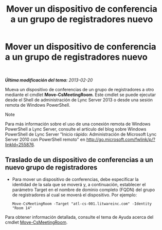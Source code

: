 ﻿---
title: Mover un dispositivo de conferencia a un grupo de registradores nuevo
TOCTitle: Mover un dispositivo de conferencia a un grupo de registradores nuevo
ms:assetid: 26e02ca3-e881-4f90-8bf0-b13649108100
ms:mtpsurl: https://technet.microsoft.com/es-es/library/JJ994025(v=OCS.15)
ms:contentKeyID: 52061620
ms.date: 01/07/2017
mtps_version: v=OCS.15
ms.translationtype: HT
---

# Mover un dispositivo de conferencia a un grupo de registradores nuevo

 

_**Última modificación del tema:** 2013-02-20_

Mueva un dispositivo de conferencias de un grupo de registradores a otro mediante el cmdlet **Move-CsMeetingRoom**. Este cmdlet se puede ejecutar desde el Shell de administración de Lync Server 2013 o desde una sesión remota de Windows PowerShell.


> [!NOTE]
> Para más información sobre el uso de una conexión remota de Windows PowerShell a Lync Server, consulte el artículo del blog sobre Windows PowerShell de Lync Server "Inicio rápido: Administración de Microsoft Lync Server 2010 con PowerShell remoto" en <A href="http://go.microsoft.com/fwlink/p/?linkid=255876">http://go.microsoft.com/fwlink/p/?linkId=255876</A>.




## Traslado de un dispositivo de conferencias a un nuevo grupo de registradores

  - Para mover un dispositivo de conferencias, debe especificar la identidad de la sala que se moverá y, a continuación, establecer el parámetro Target en el nombre de dominio completo (FQDN) del grupo de registradores al cual se moverá el dispositivo. Por ejemplo:
    
        Move-CsMeetingRoom -Target "atl-cs-001.litwareinc.com" -Identity "Room 14"

Para obtener información detallada, consulte el tema de Ayuda acerca del cmdlet [Move-CsMeetingRoom](https://docs.microsoft.com/en-us/powershell/module/skype/Move-CsMeetingRoom).

